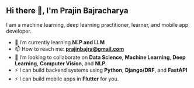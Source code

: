 ## Hi there 👋, I'm Prajin Bajracharya

<!--
**theprajin/theprajin** is a ✨ _special_ ✨ repository because its `README.md` (this file) appears on your GitHub profile.

Here are some ideas to get you started:

- 🔭 I’m currently working on ...


- 🤔 I’m looking for help with ...
- 💬 Ask me about ...

- 😄 Pronouns: ...
- ⚡ Fun fact: ...
-->
I am a machine learning, deep learning practitioner, learner, and mobile app developer.

- 🌱 I’m currently learning **NLP and LLM**
- 📫 How to reach me: **prajinbajra@gmail.com**
- 👯 I’m looking to collaborate on **Data Science**, **Machine Learning**, **Deep Learning**, **Computer Vision**, and **NLP**.
- ⚡ I can build backend systems using **Python**, **Django/DRF**, and **FastAPI**
- ⚡ I can build mobile apps in **Flutter** for you.
